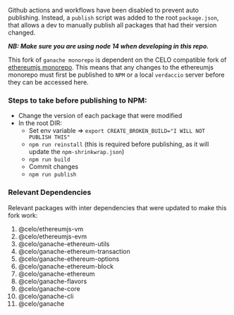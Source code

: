 Github actions and workflows have been disabled to prevent auto publishing. Instead, a `publish` script was added to the root `package.json`, that allows a dev to manually publish all packages that had their version changed.


***NB: Make sure you are using node 14 when developing in this repo.***

This fork of `ganache monorepo` is dependent on the CELO compatible fork of [ethereumjs monorepo](https://github.com/celo-org/ethereumjs-monorepo). This means that any changes to the ethereumjs monorepo must first be published to `NPM` or a local `verdaccio` server before they can be accessed here.

### Steps to take before publishing to NPM:
- Change the version of each package that were modified
- In the root DIR:
    - Set env variable => `export CREATE_BROKEN_BUILD="I WILL NOT PUBLISH THIS"`
    - `npm run reinstall` (this is required before publishing, as it will update the `npm-shrinkwrap.json`)
    - `npm run build`
    - Commit changes
    - `npm run publish`

### Relevant Dependencies
Relevant packages with inter dependencies that were updated to make this fork work:
1. @celo/ethereumjs-vm
2. @celo/ethereumjs-evm
3. @celo/ganache-ethereum-utils
4. @celo/ganache-ethereum-transaction
5. @celo/ganache-ethereum-options 
6. @celo/ganache-ethereum-block
7. @celo/ganache-ethereum
8. @celo/ganache-flavors
9. @celo/ganache-core
10. @celo/ganache-cli
11. @celo/ganache

